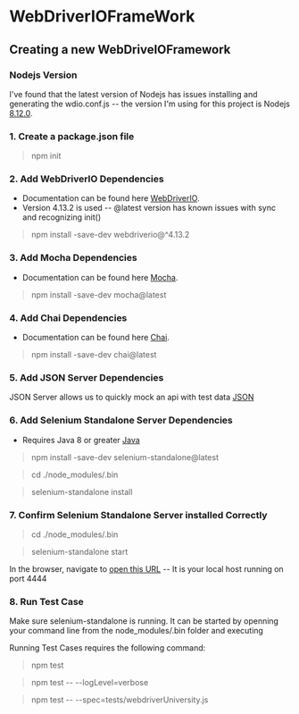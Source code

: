 # WebDriverIOFrameWork

## Creating a new WebDriveIOFramework

### Nodejs Version
I've found that the latest version of Nodejs has issues installing and generating the wdio.conf.js -- the version I'm using for this project is Nodejs [8.12.0].

### 1. Create a package.json file 
> npm init

### 2. Add WebDriverIO Dependencies
* Documentation can be found here [WebDriverIO].
* Version 4.13.2 is used -- @latest version has known issues with sync and recognizing init()
> npm install -save-dev webdriverio@^4.13.2

### 3. Add Mocha Dependencies
* Documentation can be found here [Mocha].
> npm install -save-dev mocha@latest

### 4. Add Chai Dependencies
* Documentation can be found here [Chai].
> npm install -save-dev chai@latest

### 5. Add JSON Server Dependencies
JSON Server allows us to quickly mock an api with test data [JSON]

### 6. Add Selenium Standalone Server Dependencies
* Requires Java 8 or greater [Java]

> npm install -save-dev selenium-standalone@latest
 
> cd ./node_modules/.bin

> selenium-standalone install

### 7. Confirm Selenium Standalone Server installed Correctly
> cd ./node_modules/.bin

> selenium-standalone start

In the browser, navigate to [open this URL] -- It is your local host running on port 4444

### 8. Run Test Case
Make sure selenium-standalone is running. It can be started by openning your command line from the node_modules/.bin folder and executing

Running Test Cases requires the following command:
> npm test

> npm test -- --logLevel=verbose

> npm test -- --spec=tests/webdriverUniversity.js

[8.12.0]: http://nodejs.org/dist/v8.12.0/
[WebDriverIO]: https://www.npmjs.com/package/@shackijj/webdriverio
[Mocha]: https://www.npmjs.com/package/mocha
[Chai]: https://www.npmjs.com/package/chai
[JSON]: https://github.com/typicode/json-server
[Java]: https://www.java.com/en/download/help/download_options.xml
[open this URL]: http://127.0.0.1:4444/wd/hub/static/resource/hub.html